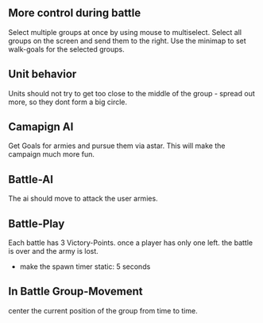 ## More control during battle
Select multiple groups at once by using mouse
to multiselect.
Select all groups on the screen and send them 
to the right.
Use the minimap to set walk-goals for the selected
groups.

## Unit behavior
Units should not try to get too close to the middle 
of the group - spread out more, so they dont 
form a big circle.

## Camapign AI
Get Goals for armies and pursue them via astar.
This will make the campaign much more fun.

## Battle-AI
The ai should move to attack the user armies.

## Battle-Play
Each battle has 3 Victory-Points.
once a player has only one left.
the battle is over and the army is lost.
- make the spawn timer static: 5 seconds


## In Battle Group-Movement
center the current position of the group 
from time to time.
